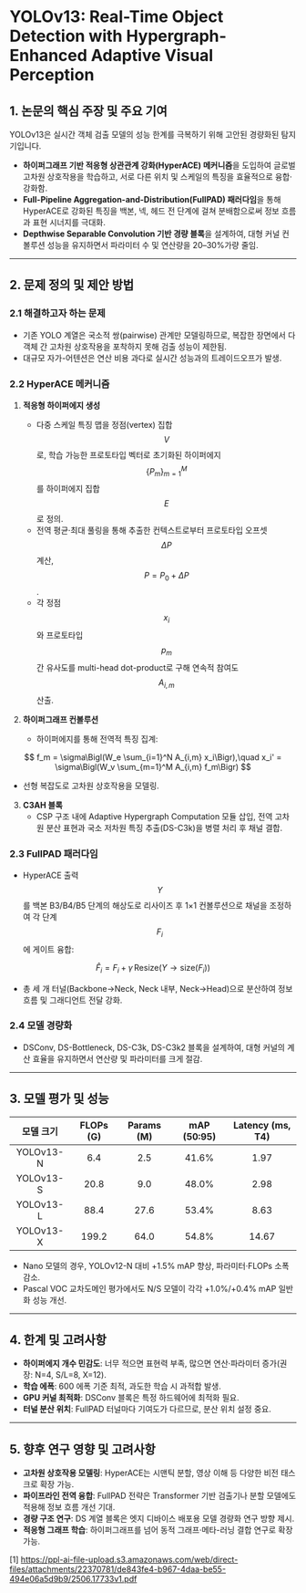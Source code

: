 # YOLOv13: Real-Time Object Detection with Hypergraph-Enhanced Adaptive Visual Perception

## 1. 논문의 핵심 주장 및 주요 기여
YOLOv13은 실시간 객체 검출 모델의 성능 한계를 극복하기 위해 고안된 경량화된 탐지기입니다.  
- **하이퍼그래프 기반 적응형 상관관계 강화(HyperACE) 메커니즘**을 도입하여 글로벌 고차원 상호작용을 학습하고, 서로 다른 위치 및 스케일의 특징을 효율적으로 융합·강화함.  
- **Full-Pipeline Aggregation-and-Distribution(FullPAD) 패러다임**을 통해 HyperACE로 강화된 특징을 백본, 넥, 헤드 전 단계에 걸쳐 분배함으로써 정보 흐름과 표현 시너지를 극대화.  
- **Depthwise Separable Convolution 기반 경량 블록**을 설계하여, 대형 커널 컨볼루션 성능을 유지하면서 파라미터 수 및 연산량을 20–30%가량 줄임.

***

## 2. 문제 정의 및 제안 방법

### 2.1 해결하고자 하는 문제
- 기존 YOLO 계열은 국소적 쌍(pairwise) 관계만 모델링하므로, 복잡한 장면에서 다객체 간 고차원 상호작용을 포착하지 못해 검출 성능이 제한됨.  
- 대규모 자가-어텐션은 연산 비용 과다로 실시간 성능과의 트레이드오프가 발생.

### 2.2 HyperACE 메커니즘  
1) **적응형 하이퍼에지 생성**  
   - 다중 스케일 특징 맵을 정점(vertex) 집합 $$V$$로, 학습 가능한 프로토타입 벡터로 초기화된 하이퍼에지 $$\{P_m\}_{m=1}^M$$를 하이퍼에지 집합 $$E$$로 정의.  
   - 전역 평균·최대 풀링을 통해 추출한 컨텍스트로부터 프로토타입 오프셋 $$\Delta P$$ 계산, $$P = P_0 + \Delta P$$.  
   - 각 정점 $$x_i$$와 프로토타입 $$p_m$$ 간 유사도를 multi-head dot-product로 구해 연속적 참여도 $$A_{i,m}$$ 산출.

2) **하이퍼그래프 컨볼루션**  
   - 하이퍼에지를 통해 전역적 특징 집계:  

$$
       f_m = \sigma\Bigl(W_e \sum_{i=1}^N A_{i,m} x_i\Bigr),\quad
       x_i' = \sigma\Bigl(W_v \sum_{m=1}^M A_{i,m} f_m\Bigr)
     $$
   
   - 선형 복잡도로 고차원 상호작용을 모델링.

3) **C3AH 블록**  
   - CSP 구조 내에 Adaptive Hypergraph Computation 모듈 삽입, 전역 고차원 분산 표현과 국소 저차원 특징 추출(DS-C3k)을 병렬 처리 후 채널 결합.

### 2.3 FullPAD 패러다임  
- HyperACE 출력 $$Y$$를 백본 B3/B4/B5 단계의 해상도로 리사이즈 후 1×1 컨볼루션으로 채널을 조정하여 각 단계 $$F_i$$에 게이트 융합:  

$$
    \hat F_i = F_i + \gamma \,\text{Resize}(Y\to\text{size}(F_i))
  $$

- 총 세 개 터널(Backbone→Neck, Neck 내부, Neck→Head)으로 분산하여 정보 흐름 및 그래디언트 전달 강화.

### 2.4 모델 경량화  
- DSConv, DS-Bottleneck, DS-C3k, DS-C3k2 블록을 설계하여, 대형 커널의 계산 효율을 유지하면서 연산량 및 파라미터를 크게 절감.

***

## 3. 모델 평가 및 성능

| 모델 크기 | FLOPs (G) | Params (M) | mAP (50:95) | Latency (ms, T4) |
|:---------:|:---------:|:----------:|:-----------:|:----------------:|
| YOLOv13-N |   6.4     |    2.5     |   41.6%     |      1.97        |
| YOLOv13-S |  20.8     |    9.0     |   48.0%     |      2.98        |
| YOLOv13-L |  88.4     |   27.6     |   53.4%     |      8.63        |
| YOLOv13-X | 199.2     |   64.0     |   54.8%     |     14.67        |

- Nano 모델의 경우, YOLOv12-N 대비 +1.5% mAP 향상, 파라미터·FLOPs 소폭 감소.  
- Pascal VOC 교차도메인 평가에서도 N/S 모델이 각각 +1.0%/+0.4% mAP 일반화 성능 개선.  

***

## 4. 한계 및 고려사항

- **하이퍼에지 개수 민감도**: 너무 적으면 표현력 부족, 많으면 연산·파라미터 증가(권장: N=4, S/L=8, X=12).  
- **학습 에폭**: 600 에폭 기준 최적, 과도한 학습 시 과적합 발생.  
- **GPU 커널 최적화**: DSConv 블록은 특정 하드웨어에 최적화 필요.  
- **터널 분산 위치**: FullPAD 터널마다 기여도가 다르므로, 분산 위치 설정 중요.

***

## 5. 향후 연구 영향 및 고려사항

- **고차원 상호작용 모델링**: HyperACE는 시맨틱 분할, 영상 이해 등 다양한 비전 태스크로 확장 가능.  
- **파이프라인 전역 융합**: FullPAD 전략은 Transformer 기반 검출기나 분할 모델에도 적용해 정보 흐름 개선 기대.  
- **경량 구조 연구**: DS 계열 블록은 엣지 디바이스 배포용 모델 경량화 연구 방향 제시.  
- **적응형 그래프 학습**: 하이퍼그래프를 넘어 동적 그래프·메타-러닝 결합 연구로 확장 가능.

[1] https://ppl-ai-file-upload.s3.amazonaws.com/web/direct-files/attachments/22370781/de843fe4-b967-4daa-be55-494e06a5d9b9/2506.17733v1.pdf

